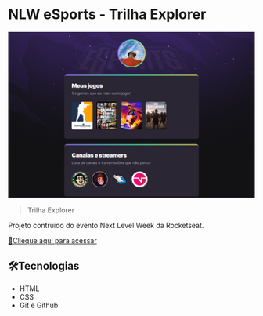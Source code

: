 # NLW eSports - Trilha Explorer

![preview](./.github/preview.png)

>Trilha Explorer

Projeto contruido do evento Next Level Week da Rocketseat.

[🔗Clieque aqui para acessar](https://alex-botelho.github.io/nlw)

## 🛠️Tecnologias
- HTML
- CSS
- Git e Github

